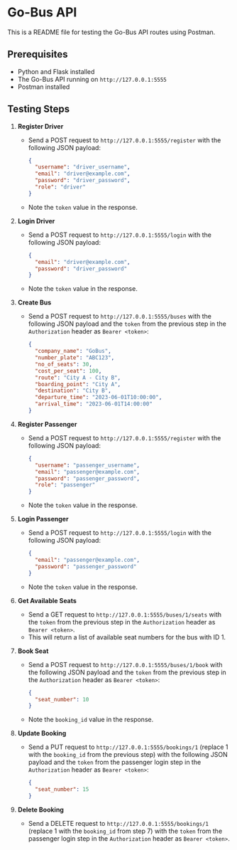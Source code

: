 # Go-Bus API

This is a README file for testing the Go-Bus API routes using Postman.

## Prerequisites

- Python and Flask installed
- The Go-Bus API running on `http://127.0.0.1:5555`
- Postman installed

## Testing Steps

1. **Register Driver**
   - Send a POST request to `http://127.0.0.1:5555/register` with the following JSON payload:
     ```json
     {
       "username": "driver_username",
       "email": "driver@example.com",
       "password": "driver_password",
       "role": "driver"
     }
     ```
   - Note the `token` value in the response.

2. **Login Driver**
   - Send a POST request to `http://127.0.0.1:5555/login` with the following JSON payload:
     ```json
     {
       "email": "driver@example.com",
       "password": "driver_password"
     }
     ```
   - Note the `token` value in the response.

3. **Create Bus**
   - Send a POST request to `http://127.0.0.1:5555/buses` with the following JSON payload and the `token` from the previous step in the `Authorization` header as `Bearer <token>`:
     ```json
     {
       "company_name": "GoBus",
       "number_plate": "ABC123",
       "no_of_seats": 30,
       "cost_per_seat": 100,
       "route": "City A - City B",
       "boarding_point": "City A",
       "destination": "City B",
       "departure_time": "2023-06-01T10:00:00",
       "arrival_time": "2023-06-01T14:00:00"
     }
     ```

4. **Register Passenger**
   - Send a POST request to `http://127.0.0.1:5555/register` with the following JSON payload:
     ```json
     {
       "username": "passenger_username",
       "email": "passenger@example.com",
       "password": "passenger_password",
       "role": "passenger"
     }
     ```
   - Note the `token` value in the response.

5. **Login Passenger**
   - Send a POST request to `http://127.0.0.1:5555/login` with the following JSON payload:
     ```json
     {
       "email": "passenger@example.com",
       "password": "passenger_password"
     }
     ```
   - Note the `token` value in the response.

6. **Get Available Seats**
   - Send a GET request to `http://127.0.0.1:5555/buses/1/seats` with the `token` from the previous step in the `Authorization` header as `Bearer <token>`.
   - This will return a list of available seat numbers for the bus with ID 1.

7. **Book Seat**
   - Send a POST request to `http://127.0.0.1:5555/buses/1/book` with the following JSON payload and the `token` from the previous step in the `Authorization` header as `Bearer <token>`:
     ```json
     {
       "seat_number": 10
     }
     ```
   - Note the `booking_id` value in the response.

8. **Update Booking**
   - Send a PUT request to `http://127.0.0.1:5555/bookings/1` (replace 1 with the `booking_id` from the previous step) with the following JSON payload and the `token` from the passenger login step in the `Authorization` header as `Bearer <token>`:
     ```json
     {
       "seat_number": 15
     }
     ```

9. **Delete Booking**
   - Send a DELETE request to `http://127.0.0.1:5555/bookings/1` (replace 1 with the `booking_id` from step 7) with the `token` from the passenger login step in the `Authorization` header as `Bearer <token>`.
